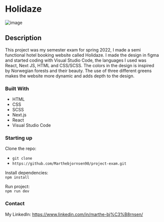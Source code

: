 # Holidaze

![image](https://cute-dasik-066857.netlify.app/img/Mockup_Holidaze.jpg)

## Description
This project was my semester exam for spring 2022, I made a semi functional hotel booking website called Holidaze. I made the design in figma and started coding with Visual Studio Code, the languages I used was React, Next JS, HTML and CSS/SCSS. The colors in the design is inspired by Norwegian forests and their beauty. The use of three different greens makes the website more dynamic and adds depth to the design. 


### Built With
- HTML
- CSS
- SCSS
- Next.js
- React
- Visual Studio Code

### Starting up

Clone the repo:
- ```git clone```
- ```https://github.com/Marthebjornsen98/project-exam.git```

Install dependencies:
<br/>
```npm install```

Run project:
<br/>
```npm run dev```

### Contact
My LinkedIn: https://www.linkedin.com/in/marthe-bj%C3%B8rnsen/
